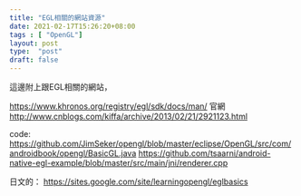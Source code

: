 ```yaml
---
title: "EGL相關的網站資源"
date: 2021-02-17T15:26:20+08:00
tags : [ "OpenGL"]
layout: post
type:  "post"
draft: false
---
```


這邊附上跟EGL相關的網站，

https://www.khronos.org/registry/egl/sdk/docs/man/    官網
http://www.cnblogs.com/kiffa/archive/2013/02/21/2921123.html

code:
https://github.com/JimSeker/opengl/blob/master/eclipse/OpenGL/src/com/androidbook/opengl/BasicGL.java
https://github.com/tsaarni/android-native-egl-example/blob/master/src/main/jni/renderer.cpp

日文的：
https://sites.google.com/site/learningopengl/eglbasics
